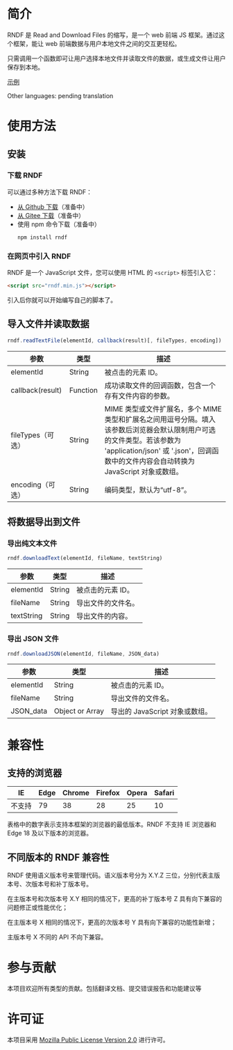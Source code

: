 # 简介

RNDF 是 Read and Download Files 的缩写，是一个 web 前端 JS 框架。通过这个框架，能让 web 前端数据与用户本地文件之间的交互更轻松。

只需调用一个函数即可让用户选择本地文件并读取文件的数据，或生成文件让用户保存到本地。

[示例]()

Other languages: pending translation

# 使用方法

## 安装

### 下载 RNDF

可以通过多种方法下载 RNDF：

+ [从 Github 下载]()（准备中）
+ [从 Gitee 下载]()（准备中）
+ 使用 npm 命令下载（准备中）
  ```
  npm install rndf
  ```

### 在网页中引入 RNDF

RNDF 是一个 JavaScript 文件，您可以使用 HTML 的 `<script>` 标签引入它：

``` html
<script src="rndf.min.js"></script>
```

引入后你就可以开始编写自己的脚本了。

## 导入文件并读取数据

``` javascript
rndf.readTextFile(elementId, callback(result)[, fileTypes, encoding])
```

|参数							|类型			|描述																																															|
|--								|--				|--																																																|
|elementId				|String		|被点击的元素 ID。																																									|
|callback(result)	|Function	|成功读取文件的回调函数，包含一个存有文件内容的参数。																								|
|fileTypes（可选）|String		|MIME 类型或文件扩展名，多个 MIME 类型和扩展名之间用逗号分隔。填入该参数后浏览器会默认限制用户可选的文件类型。若该参数为 'application/json' 或 '.json'，回调函数中的文件内容会自动转换为 JavaScript 对象或数组。|
|encoding（可选）	|String		|编码类型，默认为“utf-8”。																																					|


## 将数据导出到文件

### 导出纯文本文件

``` javascript
rndf.downloadText(elementId, fileName, textString)
```

|参数				|类型		|描述						|
|--					|--			|--							|
|elementId	|String	|被点击的元素 ID。	|
|fileName		|String	|导出文件的文件名。|
|textString	|String	|导出文件的内容。	|

### 导出 JSON 文件

``` javascript
rndf.downloadJSON(elementId, fileName, JSON_data)
```

|参数			|类型						|描述												|
|--				|--							|--													|
|elementId|String					|被点击的元素 ID。						|
|fileName	|String					|导出文件的文件名。						|
|JSON_data|Object or Array|导出的 JavaScript 对象或数组。|

# 兼容性

## 支持的浏览器

|IE			|Edge	|Chrome	|Firefox|Opera|Safari	|
|--			|--		|--			|--			|--		|--			|
|不支持	|79		|38			|28			|25		|10			|

表格中的数字表示支持本框架的浏览器的最低版本。RNDF 不支持 IE 浏览器和 Edge 18 及以下版本的浏览器。

## 不同版本的 RNDF 兼容性

RNDF 使用语义版本号来管理代码。语义版本号分为 X.Y.Z 三位，分别代表主版本号、次版本号和补丁版本号。

在主版本号和次版本号 X.Y 相同的情况下，更高的补丁版本号 Z 具有向下兼容的问题修正或性能优化；

在主版本号 X 相同的情况下，更高的次版本号 Y 具有向下兼容的功能性新增；

主版本号 X 不同的 API 不向下兼容。


# 参与贡献

本项目欢迎所有类型的贡献。包括翻译文档、提交错误报告和功能建议等

# 许可证

本项目采用 [Mozilla Public License Version 2.0]() 进行许可。

